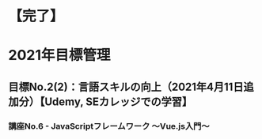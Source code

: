 # 【完了】
# 2021年目標管理
## 目標No.2(2)：言語スキルの向上（2021年4月11日追加分）【Udemy, SEカレッジでの学習】
### 講座No.6 - JavaScriptフレームワーク ～Vue.js入門～  
